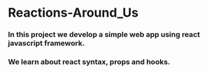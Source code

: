 # Reactions-Around_Us

### In this project we develop a simple web app using react javascript framework.

### We learn about react syntax, props and hooks.